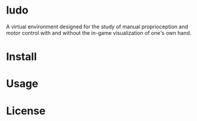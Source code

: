 # ludo
A virtual environment designed for the study of manual proprioception and motor control with and without the in-game visualization of one's own hand. 
# Install
# Usage
# License
